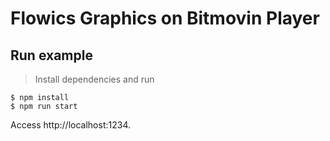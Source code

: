 # Flowics Graphics on Bitmovin Player

## Run example

> Install dependencies and run

```shell
$ npm install
$ npm run start
```

Access http://localhost:1234.
